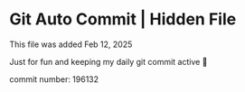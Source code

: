 # Git Auto Commit | Hidden File

This file was added Feb 12, 2025

Just for fun and keeping my daily git commit active 🤪

commit number: 196132
